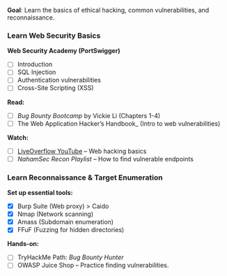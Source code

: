 **Goal**: Learn the basics of ethical hacking, common vulnerabilities, and reconnaissance.
### Learn Web Security Basics

**Web Security Academy (PortSwigger)**
- [ ] Introduction
- [ ] SQL Injection
- [ ] Authentication vulnerabilities
- [ ] Cross-Site Scripting (XSS)

**Read:**
- [ ] _Bug Bounty Bootcamp_ by Vickie Li (Chapters 1-4)
- [ ] The Web Application Hacker’s Handbook_ (Intro to web vulnerabilities)

**Watch:**
- [ ]  [LiveOverflow YouTube](https://www.youtube.com/c/LiveOverflow) – Web hacking basics
- [ ] _NahamSec Recon Playlist_ – How to find vulnerable endpoints

### Learn Reconnaissance & Target Enumeration

**Set up essential tools:**
- [x] Burp Suite (Web proxy) > Caido
- [x] Nmap (Network scanning)
- [x] Amass (Subdomain enumeration)
- [x] FFuF (Fuzzing for hidden directories)

**Hands-on:**
- [ ] TryHackMe Path: _Bug Bounty Hunter_
- [ ] OWASP Juice Shop – Practice finding vulnerabilities.